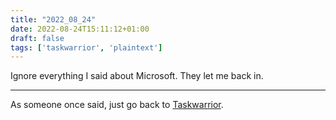 ```yaml
---
title: "2022_08_24"
date: 2022-08-24T15:11:12+01:00
draft: false
tags: ['taskwarrior', 'plaintext']
---
```


Ignore everything I said about Microsoft. They let me back in.

--- 

As someone once said, just go back to [Taskwarrior](https://taskwarrior.org).
